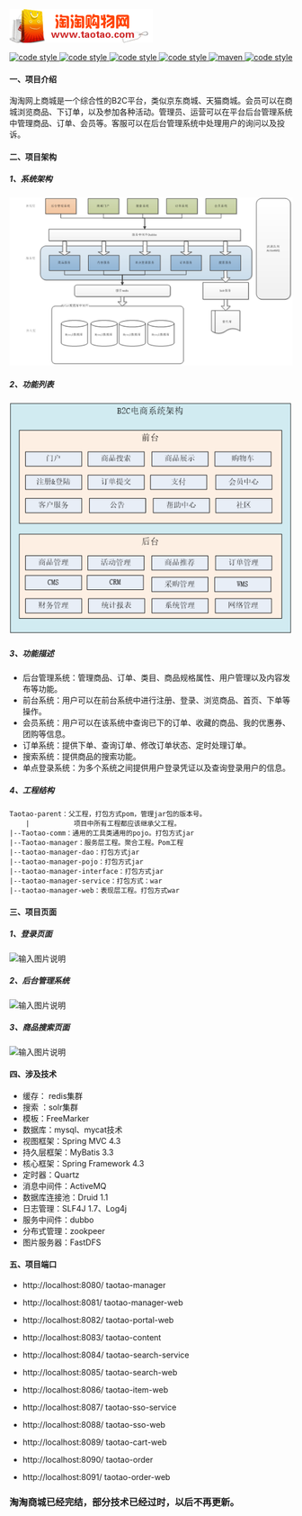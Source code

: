 ![](Doc/logo.png)

<p align="center">
  <a href="https://gitee.com/itxinfei">
    <img alt="code style" src="https://img.shields.io/badge/心飞为你飞-https%3A%2F%2Fgitee.com%2Fitxinfei-green">
  </a> 
  <a href="https://qm.qq.com/cgi-bin/qm/qr?k=9yLlyD1dRBL97xmBKw43zRt0-6xg8ohb&jump_from=webapi">
    <img alt="code style" src="https://img.shields.io/badge/QQ群-863662849-red">
  </a> 
  <a href="http://mail.qq.com/cgi-bin/qm_share?t=qm_mailme&email=f0hLSE9OTkdHTT8ODlEcEBI">
    <img alt="code style" src="https://img.shields.io/badge/mail-747011882@qq.com-red">
  </a> 

  <a href=" ">
    <img alt="code style" src="https://img.shields.io/badge/JDK-1.8%2B-brightgreen">
  </a> 
  <a href=" ">
    <img alt="maven" src="https://img.shields.io/badge/maven-3.6.3%2B-yellowgreen">
  </a>
  <a href=" ">
    <img alt="code style" src="https://img.shields.io/badge/license-Apache-green">
  </a> 
</p>

#### 一、项目介绍
淘淘网上商城是一个综合性的B2C平台，类似京东商城、天猫商城。会员可以在商城浏览商品、下订单，以及参加各种活动。管理员、运营可以在平台后台管理系统中管理商品、订单、会员等。客服可以在后台管理系统中处理用户的询问以及投诉。

#### 二、项目架构
##### 1、系统架构
![](Doc/系统架构.png)

##### 2、功能列表
![](Doc/功能列表.png)

##### 3、功能描述

- 后台管理系统：管理商品、订单、类目、商品规格属性、用户管理以及内容发布等功能。
- 前台系统：用户可以在前台系统中进行注册、登录、浏览商品、首页、下单等操作。
- 会员系统：用户可以在该系统中查询已下的订单、收藏的商品、我的优惠券、团购等信息。
- 订单系统：提供下单、查询订单、修改订单状态、定时处理订单。
- 搜索系统：提供商品的搜索功能。
- 单点登录系统：为多个系统之间提供用户登录凭证以及查询登录用户的信息。

##### 4、工程结构

```
Taotao-parent：父工程，打包方式pom，管理jar包的版本号。
    |           项目中所有工程都应该继承父工程。
|--Taotao-comm：通用的工具类通用的pojo。打包方式jar
|--Taotao-manager：服务层工程。聚合工程。Pom工程
|--taotao-manager-dao：打包方式jar
|--taotao-manager-pojo：打包方式jar
|--taotao-manager-interface：打包方式jar
|--taotao-manager-service：打包方式：war
|--taotao-manager-web：表现层工程。打包方式war
```

#### 三、项目页面

##### 1、登录页面
![输入图片说明](https://images.gitee.com/uploads/images/2020/1015/180448_1a29e444_800553.png "屏幕截图.png")

##### 2、后台管理系统
![输入图片说明](https://images.gitee.com/uploads/images/2020/1015/175959_62133f32_800553.png "屏幕截图.png")

##### 3、商品搜索页面
![输入图片说明](https://images.gitee.com/uploads/images/2020/1015/180057_5730639c_800553.png "屏幕截图.png")


#### 四、涉及技术
- 缓存： redis集群
- 搜索 ：solr集群
- 模板：FreeMarker
- 数据库：mysql、mycat技术
- 视图框架：Spring MVC 4.3
- 持久层框架：MyBatis 3.3
- 核心框架：Spring Framework 4.3
- 定时器：Quartz
- 消息中间件：ActiveMQ
- 数据库连接池：Druid 1.1
- 日志管理：SLF4J 1.7、Log4j
- 服务中间件：dubbo
- 分布式管理：zookpeer
- 图片服务器：FastDFS

#### 五、项目端口

- http://localhost:8080/ taotao-manager

- http://localhost:8081/ taotao-manager-web

- http://localhost:8082/ taotao-portal-web

- http://localhost:8083/ taotao-content

- http://localhost:8084/ taotao-search-service

- http://localhost:8085/ taotao-search-web 

- http://localhost:8086/ taotao-item-web 

- http://localhost:8087/ taotao-sso-service 

- http://localhost:8088/ taotao-sso-web 

- http://localhost:8089/ taotao-cart-web

- http://localhost:8090/ taotao-order

- http://localhost:8091/ taotao-order-web

### 淘淘商城已经完结，部分技术已经过时，以后不再更新。
